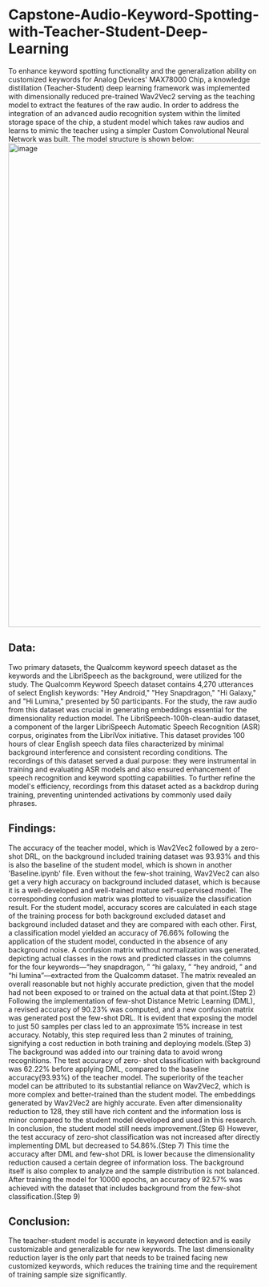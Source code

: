 # Capstone-Audio-Keyword-Spotting-with-Teacher-Student-Deep-Learning

To enhance keyword spotting functionality and the generalization ability on customized keywords for
Analog Devices' MAX78000 Chip, a knowledge distillation (Teacher-Student) deep learning framework
was implemented with dimensionally reduced pre-trained Wav2Vec2 serving as the teaching model to
extract the features of the raw audio. In order to address the integration of an advanced audio recognition
system within the limited storage space of the chip, a student model which takes raw audios and learns
to mimic the teacher using a simpler Custom Convolutional Neural Network was built. The model structure is
shown below:
<img width="967" alt="image" src="https://github.com/1724851273/Capstone-Audio-Keyword-Spotting-with-Teacher-Student-Deep-Learning/assets/66252015/7a7a5d04-1ed1-4517-abe9-8e4fc0668097">

## Data:
Two primary datasets, the Qualcomm keyword speech dataset as the keywords and the LibriSpeech as the background, were utilized for the study. 
The Qualcomm Keyword Speech dataset contains 4,270 utterances of select English keywords: "Hey Android," "Hey Snapdragon," "Hi Galaxy," and "Hi Lumina," presented by 50 participants. For the study, the raw audio from this dataset was crucial in generating embeddings essential for the dimensionality reduction model.
The LibriSpeech-100h-clean-audio dataset, a component of the larger LibriSpeech Automatic Speech Recognition (ASR) corpus, originates from the LibriVox initiative. This dataset provides 100 hours of clear English speech data files characterized by minimal background interference and consistent recording conditions. The recordings of this dataset served a dual purpose: they were instrumental in training and evaluating ASR models and also ensured enhancement of speech recognition and keyword spotting capabilities. To further refine the model's efficiency, recordings from this dataset acted as a backdrop during training, preventing unintended activations by commonly used daily phrases.

## Findings:
The accuracy of the teacher model, which is Wav2Vec2 followed by a zero-shot DRL, on the background
included training dataset was 93.93% and this is also the baseline of the student model, which is shown
in another 'Baseline.ipynb' file. Even without the few-shot training, Wav2Vec2 can also get a very high
accuracy on background included dataset, which is because it is a well-developed and well-trained
mature self-supervised model. The corresponding confusion matrix was plotted to visualize the
classification result.
For the student model, accuracy scores are calculated in each stage of the training process for both
background excluded dataset and background included dataset and they are compared with each other.
First, a classification model yielded an accuracy of 76.66% following the application of the student
model, conducted in the absence of any background noise. A confusion matrix without normalization was
generated, depicting actual classes in the rows and predicted classes in the columns for the four
keywords—“hey snapdragon,
” “hi galaxy,
” “hey android,
” and “hi lumina”—extracted from the Qualcomm
dataset. The matrix revealed an overall reasonable but not highly accurate prediction, given that the
model had not been exposed to or trained on the actual data at that point.(Step 2)
Following the implementation of few-shot Distance Metric Learning (DML), a revised accuracy of 90.23%
was computed, and a new confusion matrix was generated post the few-shot DRL. It is evident that
exposing the model to just 50 samples per class led to an approximate 15% increase in test accuracy.
Notably, this step required less than 2 minutes of training, signifying a cost reduction in both training and
deploying models.(Step 3)
The background was added into our training data to avoid wrong recognitions. The test accuracy of zero-
shot classification with background was 62.22% before applying DML, compared to the baseline
accuracy(93.93%) of the teacher model. The superiority of the teacher model can be attributed to its
substantial reliance on Wav2Vec2, which is more complex and better-trained than the student model. The
embeddings generated by Wav2Vec2 are highly accurate. Even after dimensionality reduction to 128,
they still have rich content and the information loss is minor compared to the student model developed
and used in this research. In conclusion, the student model still needs improvement.(Step 6)
However, the test accuracy of zero-shot classification was not increased after directly implementing DML
but decreased to 54.86%.(Step 7) This time the accuracy after DML and few-shot DRL is lower because
the dimensionality reduction caused a certain degree of information loss. The background itself is also
complex to analyze and the sample distribution is not balanced.
After training the model for 10000 epochs, an accuracy of 92.57% was achieved with the dataset that
includes background from the few-shot classification.(Step 9)

## Conclusion:
The teacher-student model is accurate in keyword detection and is easily customizable and generalizable
for new keywords. The last dimensionality reduction layer is the only part that needs to be trained facing
new customized keywords, which reduces the training time and the requirement of training sample size
significantly.
